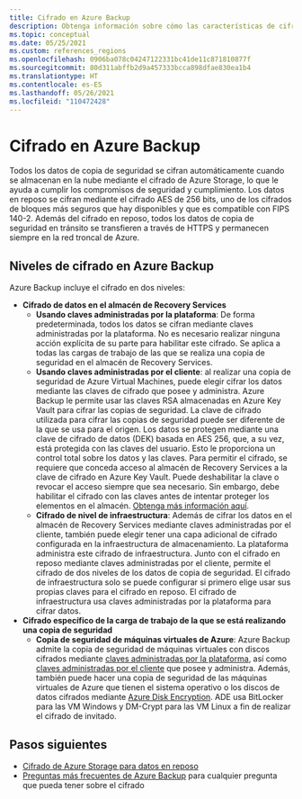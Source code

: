 ```yaml
---
title: Cifrado en Azure Backup
description: Obtenga información sobre cómo las características de cifrado de Azure Backup le ayudan a proteger los datos de copia de seguridad y a satisfacer las necesidades de seguridad de su negocio.
ms.topic: conceptual
ms.date: 05/25/2021
ms.custom: references_regions
ms.openlocfilehash: 0906ba078c04247122331bc41de11c871810877f
ms.sourcegitcommit: 80d311abffb2d9a457333bcca898dfae830ea1b4
ms.translationtype: HT
ms.contentlocale: es-ES
ms.lasthandoff: 05/26/2021
ms.locfileid: "110472428"
---
```

# <a name="encryption-in-azure-backup"></a>Cifrado en Azure Backup

Todos los datos de copia de seguridad se cifran automáticamente cuando se almacenan en la nube mediante el cifrado de Azure Storage, lo que le ayuda a cumplir los compromisos de seguridad y cumplimiento. Los datos en reposo se cifran mediante el cifrado AES de 256 bits, uno de los cifrados de bloques más seguros que hay disponibles y que es compatible con FIPS 140-2. Además del cifrado en reposo, todos los datos de copia de seguridad en tránsito se transfieren a través de HTTPS y permanecen siempre en la red troncal de Azure.

## <a name="levels-of-encryption-in-azure-backup"></a>Niveles de cifrado en Azure Backup

Azure Backup incluye el cifrado en dos niveles:

- **Cifrado de datos en el almacén de Recovery Services**
  - **Usando claves administradas por la plataforma**: De forma predeterminada, todos los datos se cifran mediante claves administradas por la plataforma. No es necesario realizar ninguna acción explícita de su parte para habilitar este cifrado. Se aplica a todas las cargas de trabajo de las que se realiza una copia de seguridad en el almacén de Recovery Services.
  - **Usando claves administradas por el cliente**: al realizar una copia de seguridad de Azure Virtual Machines, puede elegir cifrar los datos mediante las claves de cifrado que posee y administra. Azure Backup le permite usar las claves RSA almacenadas en Azure Key Vault para cifrar las copias de seguridad. La clave de cifrado utilizada para cifrar las copias de seguridad puede ser diferente de la que se usa para el origen. Los datos se protegen mediante una clave de cifrado de datos (DEK) basada en AES 256, que, a su vez, está protegida con las claves del usuario. Esto le proporciona un control total sobre los datos y las claves. Para permitir el cifrado, se requiere que conceda acceso al almacén de Recovery Services a la clave de cifrado en Azure Key Vault. Puede deshabilitar la clave o revocar el acceso siempre que sea necesario. Sin embargo, debe habilitar el cifrado con las claves antes de intentar proteger los elementos en el almacén. [Obtenga más información aquí](encryption-at-rest-with-cmk.md).
  - **Cifrado de nivel de infraestructura**: Además de cifrar los datos en el almacén de Recovery Services mediante claves administradas por el cliente, también puede elegir tener una capa adicional de cifrado configurada en la infraestructura de almacenamiento. La plataforma administra este cifrado de infraestructura. Junto con el cifrado en reposo mediante claves administradas por el cliente, permite el cifrado de dos niveles de los datos de copia de seguridad. El cifrado de infraestructura solo se puede configurar si primero elige usar sus propias claves para el cifrado en reposo. El cifrado de infraestructura usa claves administradas por la plataforma para cifrar datos.
- **Cifrado específico de la carga de trabajo de la que se está realizando una copia de seguridad**  
  - **Copia de seguridad de máquinas virtuales de Azure**: Azure Backup admite la copia de seguridad de máquinas virtuales con discos cifrados mediante [claves administradas por la plataforma](../virtual-machines/disk-encryption.md#platform-managed-keys), así como [claves administradas por el cliente](../virtual-machines/disk-encryption.md#customer-managed-keys) que posee y administra. Además, también puede hacer una copia de seguridad de las máquinas virtuales de Azure que tienen el sistema operativo o los discos de datos cifrados mediante [Azure Disk Encryption](backup-azure-vms-encryption.md#encryption-support-using-ade). ADE usa BitLocker para las VM Windows y DM-Crypt para las VM Linux a fin de realizar el cifrado de invitado.

## <a name="next-steps"></a>Pasos siguientes

- [Cifrado de Azure Storage para datos en reposo](../storage/common/storage-service-encryption.md)
- [Preguntas más frecuentes de Azure Backup](/azure/backup/backup-azure-backup-faq#encryption) para cualquier pregunta que pueda tener sobre el cifrado
